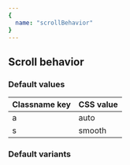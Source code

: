 ```yaml
---
{
  name: "scrollBehavior"
}
---
```


## Scroll behavior

### Default values
<!-- defaults.values.start -->
|Classname key|CSS value|
|-------------|---------|
|a            |auto     |
|s            |smooth   |

<!-- defaults.values.end -->


### Default variants
<!-- defaults.variants.start -->

<!-- defaults.variants.end -->
